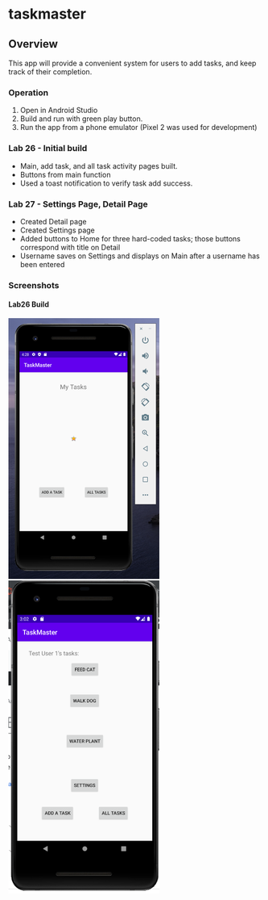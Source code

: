 # taskmaster
## Overview
This app will provide a convenient system for users to add tasks, and keep track of their completion.

### Operation
1. Open in Android Studio
2. Build and run with green play button.
3. Run the app from a phone emulator (Pixel 2 was used for development)

### Lab 26 - Initial build 
- Main, add task, and all task activity pages built.
- Buttons from main function
- Used a toast notification to verify task add success.

### Lab 27 - Settings Page, Detail Page
- Created Detail page
- Created Settings page
- Added buttons to Home for three hard-coded tasks; those buttons correspond with title on Detail
- Username saves on Settings and displays on Main after a username has been entered

### Screenshots
#### Lab26 Build
<img src="screenshots/screenshot_lab26.png" alt="home" width="300">
<img src="screenshots/screenshot_lab27.png" alt="home" width="300">
